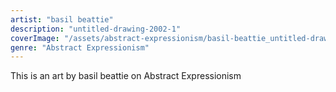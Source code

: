 ```yaml
---
artist: "basil beattie"
description: "untitled-drawing-2002-1"
coverImage: "/assets/abstract-expressionism/basil-beattie_untitled-drawing-2002-1.jpg"
genre: "Abstract Expressionism"
---
```

This is an art by basil beattie on Abstract Expressionism

